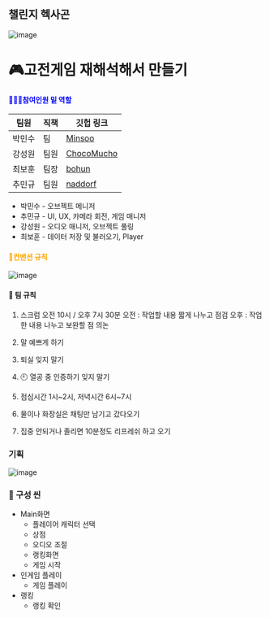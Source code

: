 ## 챌린지 헥사곤
![image](https://github.com/minsooBak/ChallengeHexagon/assets/56661597/78d45858-8043-4307-883c-a5f5ba2e8fa9)
# 🎮고전게임 재해석해서 만들기
#### <span style="color:blue"> 🧑‍🤝‍🧑참여인원 밑 역할 </span>
|팀원|직책|깃헙 링크|
|------|---|---|
|박민수|팀|[Minsoo]([https://github.com/BakGuno/Bak-s-study](https://github.com/minsooBak))|
|강성원|팀원|[ChocoMucho]([https://github.com/siryu2409](https://github.com/ChocoMucho))|
|최보훈|팀장|[bohun]([https://github.com/sda0503](https://github.com/iou-bohun))|
|추민규|팀원|[naddorf]([https://github.com/leejh0469](https://github.com/cn7249))|
* 박민수 - 오브젝트 메니저
* 추민규 - UI, UX, 카메라 회전, 게임 매니저
* 강성원 - 오디오 매니저, 오브젝트 풀링
* 최보훈 - 데이터 저장 및 불러오기, Player 

#### <span style="color:orange"> 📝컨밴션 규칙
</span>![image](https://github.com/minsooBak/ChallengeHexagon/assets/56661597/118c4122-0818-4dc9-a017-650c6ec63d45)

#### 🤝 팀 규칙 
1. 스크럼 오전 10시 / 오후 7시 30분
	 오전 : 작업할 내용 짧게 나누고 점검
	 오후 : 작업한 내용 나누고 보완할 점 의논

2. 말 예쁘게 하기

3. 퇴실 잊지 말기

4. 🕘 열공 중 인증하기 잊지 말기

5. 점심시간 1시~2시, 저녁시간 6시~7시

6. 물이나 화장실은 채팅만 남기고 갔다오기

7. 집중 안되거나 졸리면 10분정도 리프레쉬 하고 오기

### 기획 
![image](https://github.com/minsooBak/ChallengeHexagon/assets/56661597/de2b1740-fd13-4b41-8029-2182e00c03eb)

### 🎥 구성 씬
- Main화면
   - 플레이어 캐릭터 선택
   - 상점
   - 오디오 조절
   - 랭킹화면
   - 게임 시작
- 인게임 플레이
   - 게임 플레이
- 랭킹
   - 랭킹 확인
